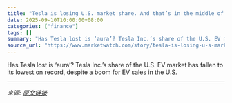 ```yaml
---
title: "Tesla is losing U.S. market share. And that’s in the middle of an EV boom."
date: 2025-09-10T10:00:00+08:00
categories: ["finance"]
tags: []
summary: "Has Tesla lost is ‘aura’? Tesla Inc.’s share of the U.S. EV market has fallen to its lowest on record, despite a boom for EV sales in the U.S."
source_url: "https://www.marketwatch.com/story/tesla-is-losing-u-s-market-share-and-thats-in-the-middle-of-an-ev-boom-7c0403e5?mod=mw_rss_topstories"
---
```


Has Tesla lost is ‘aura’? Tesla Inc.’s share of the U.S. EV market has fallen to its lowest on record, despite a boom for EV sales in the U.S.

---

*来源: [原文链接](https://www.marketwatch.com/story/tesla-is-losing-u-s-market-share-and-thats-in-the-middle-of-an-ev-boom-7c0403e5?mod=mw_rss_topstories)*
